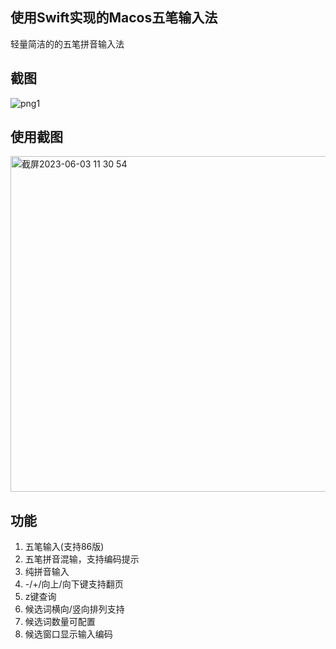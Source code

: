 ## 使用Swift实现的Macos五笔输入法


轻量简洁的的五笔拼音输入法


## 截图


![png1](https://github.com/xuxihai123/lotus/assets/14149166/59433288-b32f-4f15-90cb-66a1c6c25255)

  
## 使用截图

<img width="537" alt="截屏2023-06-03 11 30 54" src="https://github.com/xuxihai123/lotus/assets/14149166/6a7021fd-d23b-45e1-bd6f-51a4f002b3e2">

## 功能

1. 五笔输入(支持86版)
2. 五笔拼音混输，支持编码提示
3. 纯拼音输入
4. -/+/向上/向下键支持翻页
5. z键查询
6. 候选词横向/竖向排列支持
7. 候选词数量可配置
8. 候选窗口显示输入编码
